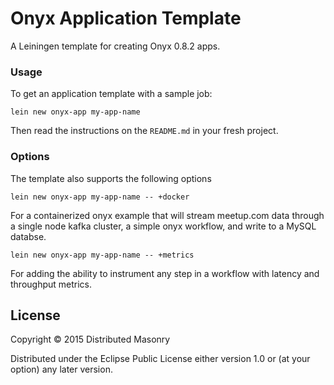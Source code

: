 # Onyx Application Template

A Leiningen template for creating Onyx 0.8.2 apps.

### Usage

To get an application template with a sample job:

```text
lein new onyx-app my-app-name
```
Then read the instructions on the `README.md` in your fresh project.

### Options
The template also supports the following options

```
lein new onyx-app my-app-name -- +docker
```
For a containerized onyx example that will stream meetup.com data through a
single node kafka cluster, a simple onyx workflow, and write to a MySQL databse.

```
lein new onyx-app my-app-name -- +metrics
```
For adding the ability to instrument any step in a workflow with latency and
throughput metrics.


## License

Copyright © 2015 Distributed Masonry

Distributed under the Eclipse Public License either version 1.0 or (at
your option) any later version.
